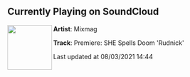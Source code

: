 ## Currently Playing on SoundCloud

[<img align="left" width="100" src="https://i1.sndcdn.com/artworks-iwBwEY3XMU1q0nZ2-8xTGGA-t500x500.jpg">](https://soundcloud.com/mixmag-1/premiere-she-spells-doom-rudnick)

**Artist**: Mixmag 

**Track**: Premiere: SHE Spells Doom 'Rudnick'

Last updated at 08/03/2021 14:44
